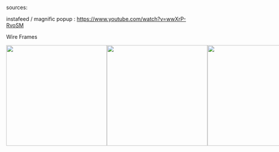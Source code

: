 sources:

instafeed / magnific popup :
https://www.youtube.com/watch?v=wwXrP-RvoSM

Wire Frames 
<div style="display: inline-flex">
  <kbd><img src="https://user-images.githubusercontent.com/42528266/50569456-8f89e300-0d1a-11e9-8a5b-b85b550dbb0f.png" width="270"/></kbd>     <kbd><img src="https://user-images.githubusercontent.com/42528266/50569461-a2041c80-0d1a-11e9-8219-1b2cbc8ed87a.png" width="270"/></kbd>     <kbd><img src="https://user-images.githubusercontent.com/42528266/50569471-c7912600-0d1a-11e9-967b-bc516e459a3c.png" width="270"/></kbd>
</div>

